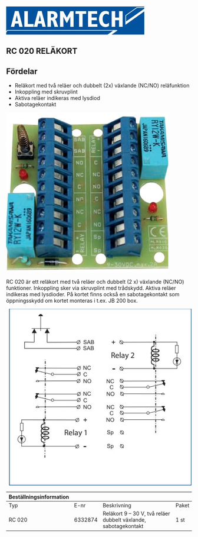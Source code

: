 ![](_page_0_Picture_1.jpeg)

## **RC 020 RELÄKORT**

## **Fördelar**

- Reläkort med två reläer och dubbelt (2x) växlande (NC/NO) reläfunktion
- Inkoppling med skruvplint
- Aktiva reläer indikeras med lysdiod
- Sabotagekontakt

![](_page_0_Picture_8.jpeg)

RC 020 är ett reläkort med två reläer och dubbelt (2 x) växlande (NC/NO) funktioner. Inkoppling sker via skruvplint med trådskydd. Aktiva reläer indikeras med lysdioder. På kortet finns också en sabotagekontakt som öppningsskydd om kortet monteras i t.ex. JB 200 box.

![](_page_0_Figure_11.jpeg)

| Beställningsinformation |         |                                                                 |       |
|-------------------------|---------|-----------------------------------------------------------------|-------|
| Typ                     | E-nr    | Beskrivning                                                     | Paket |
| RC 020                  | 6332874 | Reläkort 9 – 30 V, två reläer dubbelt växlande, sabotagekontakt | 1 st  |